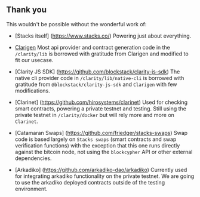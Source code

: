 ## Thank you

This wouldn't be possible without the wonderful work of:

* [Stacks itself] (https://www.stacks.co/)
    Powering just about everything.

* [Clarigen](https://github.com/obylabs/clarigen/)
    Most api provider and contract generation code in the `/clarity/lib` is borrowed with gratitude from Clarigen and modified to fit our usecase. 

* [Clarity JS SDK] (https://github.com/blockstack/clarity-js-sdk)
    The native cli provider code in `/clarity/lib/native-cli` is borrowed with gratitude from `@blockstack/clarity-js-sdk` and `Clarigen` with few modifications.

* [Clarinet] (https://github.com/hirosystems/clarinet)
    Used for checking smart contracts, powering a private testnet and testing. Still using the private testnet in `/clarity/docker` but will rely more and more on `Clarinet`.

* [Catamaran Swaps] (https://github.com/friedger/stacks-swaps) 
    Swap code is based largely on `Stacks swaps` (smart contracts and swap verification functions) with the exception that this one runs directly against the bitcoin node, not using the `blockcypher` API or other external dependencies.

* [Arkadiko] (https://github.com/arkadiko-dao/arkadiko) 
    Currently used for integrating arkadiko functionality on the private testnet. We are going to use the arkadiko deployed contracts outside of the testing environment.
